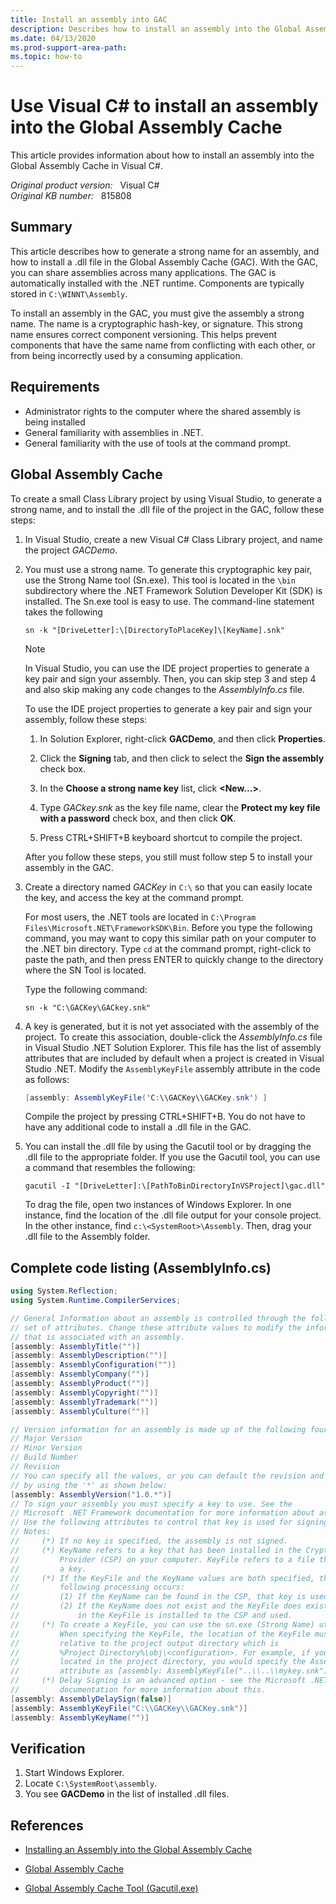 ```yaml
---
title: Install an assembly into GAC
description: Describes how to install an assembly into the Global Assembly Cache in Visual C#. This article also gives some sample steps to explain related information.
ms.date: 04/13/2020
ms.prod-support-area-path: 
ms.topic: how-to
---
```

# Use Visual C# to install an assembly into the Global Assembly Cache

This article provides information about how to install an assembly into the Global Assembly Cache in Visual C#.

_Original product version:_ &nbsp; Visual C#  
_Original KB number:_ &nbsp; 815808

## Summary

This article describes how to generate a strong name for an assembly, and how to install a .dll file in the Global Assembly Cache (GAC). With the GAC, you can share assemblies across many applications. The GAC is automatically installed with the .NET runtime. Components are typically stored in `C:\WINNT\Assembly`.

To install an assembly in the GAC, you must give the assembly a strong name. The name is a cryptographic hash-key, or signature. This strong name ensures correct component versioning. This helps prevent components that have the same name from conflicting with each other, or from being incorrectly used by a consuming application.

## Requirements

- Administrator rights to the computer where the shared assembly is being installed
- General familiarity with assemblies in .NET.
- General familiarity with the use of tools at the command prompt.

## Global Assembly Cache

To create a small Class Library project by using Visual Studio, to generate a strong name, and to install the .dll file of the project in the GAC, follow these steps:

1. In Visual Studio, create a new Visual C# Class Library project, and name the project *GACDemo*.
2. You must use a strong name. To generate this cryptographic key pair, use the Strong Name tool (Sn.exe). This tool is located in the `\bin` subdirectory where the .NET Framework Solution Developer Kit (SDK) is installed. The Sn.exe tool is easy to use. The command-line statement takes the following

    ```console
    sn -k "[DriveLetter]:\[DirectoryToPlaceKey]\[KeyName].snk"
    ```

    > [!NOTE]
    > In Visual Studio, you can use the IDE project properties to generate a key pair and sign your assembly. Then, you can skip step 3 and step 4 and also skip making any code changes to the *AssemblyInfo.cs* file.

    To use the IDE project properties to generate a key pair and sign your assembly, follow these steps:

    1. In Solution Explorer, right-click **GACDemo**, and then click **Properties**.
    2. Click the **Signing** tab, and then click to select the **Sign the assembly** check box.
    3. In the **Choose a strong name key** list, click **<New...>**.
    4. Type *GACkey.snk* as the key file name, clear the **Protect my key file with a password** check box, and then click **OK**.

    5. Press CTRL+SHIFT+B keyboard shortcut to compile the project.

    After you follow these steps, you still must follow step 5 to install your assembly in the GAC.

3. Create a directory named *GACKey* in `C:\` so that you can easily locate the key, and access the key at the command prompt.

    For most users, the .NET tools are located in `C:\Program Files\Microsoft.NET\FrameworkSDK\Bin`. Before you type the following command, you may want to copy this similar path on your computer to the .NET bin directory. Type `cd` at the command prompt, right-click to paste the path, and then press ENTER to quickly change to the directory where the SN Tool is located.

    Type the following command:

    ```console
    sn -k "C:\GACKey\GACkey.snk"
    ```

4. A key is generated, but it is not yet associated with the assembly of the project. To create this association, double-click the *AssemblyInfo.cs* file in Visual Studio .NET Solution Explorer. This file has the list of assembly attributes that are included by default when a project is created in Visual Studio .NET. Modify the `AssemblyKeyFile` assembly attribute in the code as follows:

    ```csharp
    [assembly: AssemblyKeyFile('C:\\GACKey\\GACKey.snk') ]
    ```

    Compile the project by pressing CTRL+SHIFT+B. You do not have to have any additional code to install a .dll file in the GAC.

5. You can install the .dll file by using the Gacutil tool or by dragging the .dll file to the appropriate folder. If you use the Gacutil tool, you can use a command that resembles the following:

    ```console
    gacutil -I "[DriveLetter]:\[PathToBinDirectoryInVSProject]\gac.dll"
    ```

    To drag the file, open two instances of Windows Explorer. In one instance, find the location of the .dll file output for your console project. In the other instance, find `c:\<SystemRoot>\Assembly`. Then, drag your .dll file to the Assembly folder.

## Complete code listing (AssemblyInfo.cs)

```csharp
using System.Reflection;
using System.Runtime.CompilerServices;

// General Information about an assembly is controlled through the following
// set of attributes. Change these attribute values to modify the information
// that is associated with an assembly.
[assembly: AssemblyTitle("")]
[assembly: AssemblyDescription("")]
[assembly: AssemblyConfiguration("")]
[assembly: AssemblyCompany("")]
[assembly: AssemblyProduct("")]
[assembly: AssemblyCopyright("")]
[assembly: AssemblyTrademark("")]
[assembly: AssemblyCulture("")]

// Version information for an assembly is made up of the following four values:
// Major Version
// Minor Version
// Build Number
// Revision
// You can specify all the values, or you can default the revision and build numbers
// by using the '*' as shown below:
[assembly: AssemblyVersion("1.0.*")]
// To sign your assembly you must specify a key to use. See the
// Microsoft .NET Framework documentation for more information about assembly signing.
// Use the following attributes to control that key is used for signing.
// Notes:
//     (*) If no key is specified, the assembly is not signed.
//     (*) KeyName refers to a key that has been installed in the Crypto Service
//         Provider (CSP) on your computer. KeyFile refers to a file that contains
//         a key.
//     (*) If the KeyFile and the KeyName values are both specified, the
//         following processing occurs:
//         (1) If the KeyName can be found in the CSP, that key is used.
//         (2) If the KeyName does not exist and the KeyFile does exist, the key
//             in the KeyFile is installed to the CSP and used.
//     (*) To create a KeyFile, you can use the sn.exe (Strong Name) utility.
//         When specifying the KeyFile, the location of the KeyFile must be
//         relative to the project output directory which is
//         %Project Directory%\obj\<configuration>. For example, if your KeyFile is
//         located in the project directory, you would specify the AssemblyKeyFile
//         attribute as [assembly: AssemblyKeyFile("..\\..\\mykey.snk")]
//     (*) Delay Signing is an advanced option - see the Microsoft .NET Framework
//         documentation for more information about this.
[assembly: AssemblyDelaySign(false)]
[assembly: AssemblyKeyFile("C:\\GACKey\\GACKey.snk")]
[assembly: AssemblyKeyName("")]
```

## Verification

1. Start Windows Explorer.
2. Locate `C:\SystemRoot\assembly`.
3. You see **GACDemo** in the list of installed .dll files.

## References

- [Installing an Assembly into the Global Assembly Cache](/previous-versions/dotnet/netframework-1.1/dkkx7f79(v=vs.71))

- [Global Assembly Cache](/previous-versions/dotnet/netframework-1.1/yf1d93sz(v=vs.71))

- [Global Assembly Cache Tool (Gacutil.exe)](/previous-versions/dotnet/netframework-1.1/ex0ss12c(v=vs.71))
